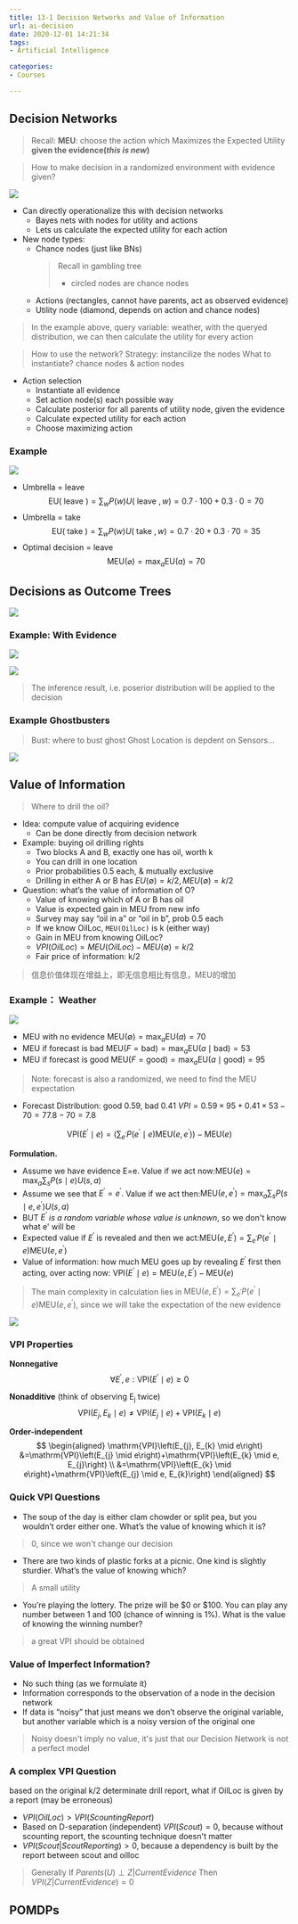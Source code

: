 ```yaml
---
title: 13-1 Decision Networks and Value of Information
url: ai-decision
date: 2020-12-01 14:21:34
tags: 
- Artificial Intelligence

categories: 
- Courses

---
```



<!--more-->




## Decision Networks

> Recall: **MEU**: choose the action which Maximizes the Expected Utility **given the evidence(*this is new*)**

> How to make decision in a randomized environment with evidence given?

![](./img/12-01-14-25-40.png)

- Can directly operationalize this with decision networks
  - Bayes nets with nodes for utility and actions
  - Lets us calculate the expected utility for each action
- New node types:
  - Chance nodes (just like BNs)
    > Recall in gambling tree
    > - circled nodes are chance nodes
  - Actions (rectangles, cannot have parents, act as observed evidence)
  - Utility node (diamond, depends on action and chance nodes)
  
> In the example above, query variable: weather, with the queryed distribution, we can then calculate the utility for every action


> How to use the network?
> Strategy: instancilize the nodes
> What to instantiate? chance nodes & action nodes


- Action selection
  - Instantiate all evidence
  - Set action node(s) each possible way
  - Calculate posterior for all parents of utility node, given the evidence
  - Calculate expected utility for each action
  - Choose maximizing action

### Example
![](./img/12-01-14-32-43.png)
- Umbrella = leave
    $$
    \mathrm{EU}(\text { leave })=\sum_{w} P(w) U(\text { leave }, w)  =0.7 \cdot 100+0.3 \cdot 0=70
    $$
- Umbrella = take
    $$
    \mathrm{EU}(\text { take })=\sum_{w} P(w) U(\text { take }, w) =0.7 \cdot 20+0.3 \cdot 70=35
    $$
- Optimal decision = leave
    $$
    \mathrm{MEU}(\varnothing)=\max _{a} \mathrm{EU}(a)=70
    $$

## Decisions as Outcome Trees

![](./img/12-01-14-42-23.png)

### Example: With Evidence

![](./img/12-01-14-43-47.png)

![](./img/12-01-14-43-55.png)

> The inference result, i.e. poserior distribution will be applied to the decision

### Example Ghostbusters

> Bust: where to bust ghost
> Ghost Location is depdent on Sensors...

![](./img/12-01-15-13-33.png)

## Value of Information
> Where to drill the oil?

- Idea: compute value of acquiring evidence 
  - Can be done directly from decision network
- Example: buying oil drilling rights
  - Two blocks A and B, exactly one has oil, worth k
  - You can drill in one location
  - Prior probabilities 0.5 each, & mutually exclusive
  - Drilling in either A or B has $EU(\emptyset) = k/2, MEU(\emptyset) = k/2$
- Question: what’s the value of information of O?
  - Value of knowing which of A or B has oil
  - Value is expected gain in MEU from new info
  - Survey may say “oil in a” or “oil in b”, prob 0.5 each 
  - If we know OilLoc, `MEU(OilLoc)` is k (either way)
  - Gain in MEU from knowing OilLoc?
  - $VPI(OilLoc) = MEU(OilLoc) - MEU(\emptyset) = k/2$
  - Fair price of information: k/2
> 信息价值体现在增益上，即无信息相比有信息，MEU的增加


### Example： Weather


![](./img/12-01-15-25-10.png)

- MEU with no evidence
  $\mathrm{MEU}(\emptyset)=\max _{a} \mathrm{EU}(a)=70$
- MEU if forecast is bad
  $\mathrm{MEU}(F=\mathrm{bad})=\max _{a} \mathrm{EU}(a \mid \mathrm{bad})=53$
- MEU if forecast is good
  $\mathrm{MEU}(F=\mathrm{good})=\max _{a} \mathrm{EU}(a \mid \mathrm{good})=95$
> Note: forecast is also a randomized, we need to find the MEU expectation
- Forecast Distribution: good 0.59, bad 0.41
  $VPI = 0.59 \times 95 + 0.41 \times 53 - 70 = 77.8 - 70 = 7.8$

$$
\mathrm{VPI}\left(E^{\prime} \mid e\right)=\left(\sum_{e^{\prime}} P\left(e^{\prime} \mid e\right) \mathrm{MEU}\left(e, e^{\prime}\right)\right)-\mathrm{MEU}(e)
$$

**Formulation.**

- Assume we have evidence E=e. Value if we act now:$\mathrm{MEU}(e)=\max _{a} \sum_{s} P(s \mid e) U(s, a)$
- Assume we see that $E^{\prime}=e^{\prime} .$ Value if we act then:$\mathrm{MEU}\left(e, e^{\prime}\right)=\max _{a} \sum_{s} P\left(s \mid e, e^{\prime}\right) U(s, a)$
- BUT _$E^{\prime}$ is a random variable whose value is unknown_, so we don't know what e' will be 
- Expected value if $E^{\prime}$ is revealed and then we act:$\mathrm{MEU}\left(e, E^{\prime}\right)=\sum_{e^{\prime}} P\left(e^{\prime} \mid e\right) \mathrm{MEU}\left(e, e^{\prime}\right)$
- Value of information: how much MEU goes up by revealing $E^{\prime}$ first then acting, over acting now: $\mathrm{VPI}\left(E^{\prime} \mid e\right)=\mathrm{MEU}\left(e, E^{\prime}\right)-\mathrm{MEU}(e)$

> The main complexity in calculation lies in $\mathrm{MEU}\left(e, E^{\prime}\right)=\sum_{e^{\prime}} P\left(e^{\prime} \mid e\right) \mathrm{MEU}\left(e, e^{\prime}\right)$, since we will take the expectation of the new evidence

![](./img/12-01-15-34-06.png)


### VPI Properties

**Nonnegative**
$$
\forall E^{\prime}, e: \mathrm{VPI}\left(E^{\prime} \mid e\right) \geq 0
$$

**Nonadditive** (think of observing $\mathrm{E}_{\mathrm{j}}$ twice)
$$
\mathrm{VPI}\left(E_{j}, E_{k} \mid e\right) \neq \mathrm{VPI}\left(E_{j} \mid e\right)+\mathrm{VPI}\left(E_{k} \mid e\right)
$$

**Order-independent**
$$
\begin{aligned}
\mathrm{VPI}\left(E_{j}, E_{k} \mid e\right) &=\mathrm{VPI}\left(E_{j} \mid e\right)+\mathrm{VPI}\left(E_{k} \mid e, E_{j}\right) \\
&=\mathrm{VPI}\left(E_{k} \mid e\right)+\mathrm{VPI}\left(E_{j} \mid e, E_{k}\right)
\end{aligned}
$$

### Quick VPI Questions
- The soup of the day is either clam chowder or split pea, but you wouldn’t order either one. What’s the value of knowing which it is?
> 0, since we won't change our decision

- There are two kinds of plastic forks at a picnic. One kind is slightly sturdier. What’s the value of knowing which?
> A small utility

- You’re playing the lottery. The prize will be $0 or $100. You can play any number between 1 and 100 (chance of winning is 1%). What is the value of knowing the winning number?
> a great VPI should be obtained

### Value of Imperfect Information?

- No such thing (as we formulate it)
- Information corresponds to the observation of a node in the decision network
- If data is “noisy” that just means we don’t observe the original variable, but another variable which is a noisy version of the original one

> Noisy doesn't imply no value, it's just that our Decision Network is not a perfect model

### A complex VPI Question

based on the original k/2 determinate drill report, what if OilLoc is given by a report (may be erroneous)

- $VPI(OilLoc) > VPI(ScountingReport)$
- Based on D-separation (independent)
  $VPI(Scout) = 0$, because without scounting report, the scounting technique doesn't matter
- $VPI(Scout|ScoutReporting) > 0$, because a dependency is built by the report between scout and oilloc

> Generally 
> If $Parents(U)\perp Z | CurrentEvidence$ Then $VPI( Z | CurrentEvidence) = 0$



## POMDPs

